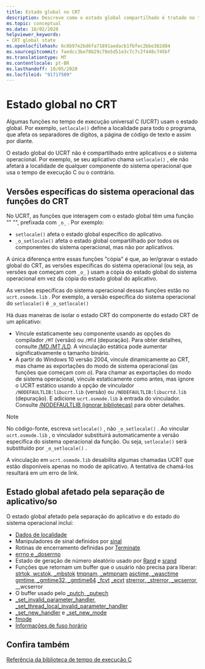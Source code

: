 ```yaml
---
title: Estado global no CRT
description: Descreve como o estado global compartilhado é tratado no tempo de execução do Microsoft Universal C.
ms.topic: conceptual
ms.date: 10/02/2020
helpviewer_keywords:
- CRT global state
ms.openlocfilehash: 6c8b97e2bd6fa71891aedacb1fbfec2bbe382d84
ms.sourcegitcommit: faedcc3be78b29c78e5d51e3c7c7c2f448c745bf
ms.translationtype: MT
ms.contentlocale: pt-BR
ms.lasthandoff: 10/05/2020
ms.locfileid: "91717509"
---
```

# <a name="global-state-in-the-crt"></a>Estado global no CRT

Algumas funções no tempo de execução universal C (UCRT) usam o estado global. Por exemplo, `setlocale()` define a localidade para todo o programa, que afeta os separadores de dígitos, a página de código de texto e assim por diante.

O estado global do UCRT não é compartilhado entre aplicativos e o sistema operacional. Por exemplo, se seu aplicativo chama `setlocale()` , ele não afetará a localidade de qualquer componente do sistema operacional que usa o tempo de execução C ou o contrário.

## <a name="os-specific-versions-of-crt-functions"></a>Versões específicas do sistema operacional das funções do CRT

No UCRT, as funções que interagem com o estado global têm uma função "" "", prefixada com `_o_` . Por exemplo:

- `setlocale()` afeta o estado global específico do aplicativo.
- `_o_setlocale()` afeta o estado global compartilhado por todos os componentes do sistema operacional, mas não por aplicativos.

A única diferença entre essas funções "cópia" é que, ao ler/gravar o estado global do CRT, as versões específicas do sistema operacional (ou seja, as versões que começam com `_o_` ) usam a cópia do estado global do sistema operacional em vez da cópia do estado global do aplicativo.

As versões específicas do sistema operacional dessas funções estão no `ucrt.osmode.lib` . Por exemplo, a versão específica do sistema operacional do `setlocale()` é `_o_setlocale()`

Há duas maneiras de isolar o estado CRT do componente do estado CRT de um aplicativo:

- Vincule estaticamente seu componente usando as opções do compilador `/MT` (versão) ou `/MTd` (depuração). Para obter detalhes, consulte [/MD,/MT,/LD](../build/reference/md-mt-ld-use-run-time-library.md). A vinculação estática pode aumentar significativamente o tamanho binário.
- A partir do Windows 10 versão 2004, vincule dinamicamente ao CRT, mas chame as exportações do modo de sistema operacional (as funções que começam com _o_). Para chamar as exportações do modo de sistema operacional, vincule estaticamente como antes, mas ignore o UCRT estático usando a opção de vinculador `/NODEFAULTLIB:libucrt.lib` (versão) ou `/NODEFAULTLIB:libucrtd.lib` (depuração). E adicione `ucrt.osmode.lib` à entrada do vinculador. Consulte [/NODEFAULTLIB (ignorar bibliotecas)](../build/reference/nodefaultlib-ignore-libraries.md) para obter detalhes.

> [!Note]
> No código-fonte, escreva `setlocale()` , não `_o_setlocale()` . Ao vincular `ucrt.osmode.lib` , o vinculador substituirá automaticamente a versão específica do sistema operacional da função. Ou seja, `setlocale()` será substituído por `_o_setlocale()` .

A vinculação em `ucrt.osmode.lib` desabilita algumas chamadas UCRT que estão disponíveis apenas no modo de aplicativo. A tentativa de chamá-los resultará em um erro de link.

## <a name="global-state-affected-by-appos-separation"></a>Estado global afetado pela separação de aplicativo/so

O estado global afetado pela separação do aplicativo e do estado do sistema operacional inclui:

- [Dados de localidade](locale.md)
- Manipuladores de sinal definidos por [sinal](reference/signal.md)
- Rotinas de encerramento definidas por [Terminate](reference/set-terminate-crt.md)
- [errno e _doserrno](errno-doserrno-sys-errlist-and-sys-nerr.md)
- Estado de geração de número aleatório usado por [Rand](reference/rand.md) e [srand](reference/srand.md)
- Funções que retornam um buffer que o usuário não precisa para liberar: [strtok, wcstok, _mbstok](reference/strtok-strtok-l-wcstok-wcstok-l-mbstok-mbstok-l.md) [tmpnam, _wtmpnam](reference/tempnam-wtempnam-tmpnam-wtmpnam.md) [asctime, _wasctime](reference/asctime-wasctime.md) [gmtime, _gmtime32, _gmtime64](reference/gmtime-gmtime32-gmtime64.md) [_fcvt](reference/fcvt.md) [_ecvt](reference/ecvt.md) [strerror, _strerror, _wcserror,](reference/strerror-strerror-wcserror-wcserror.md) __wcserror
- O buffer usado pelo [_putch, _putwch](reference/putch-putwch.md)
- [_set_invalid_parameter_handler, _set_thread_local_invalid_parameter_handler](reference/set-invalid-parameter-handler-set-thread-local-invalid-parameter-handler.md)
- [_set_new_handler](reference/set-new-handler.md) e [_set_new_mode](reference/set-new-mode.md)
- [fmode](text-and-binary-mode-file-i-o.md)
- [Informações de fuso horário](time-management.md)

## <a name="see-also"></a>Confira também

[Referência da biblioteca de tempo de execução C](c-run-time-library-reference.md)
